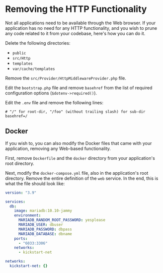 # Removing the HTTP Functionality

Not all applications need to be available through the Web browser. If your application has no need for any HTTP
functionality, and you wish to prune any code related to it from your codebase, here's how you can do it.

Delete the following directories:

* `public`
* `src/Http`
* `templates`
* `var/cache/templates`

Remove the `src/Provider/HttpMiddlewareProvider.php` file. 

Edit the `bootstrap.php` file and remove `basehref` from the list of required configuration options 
(`$dotenv->required()`).

Edit the `.env` file and remove the following lines:

```dotenv
# "/" for root-dir, "/foo" (without trailing slash) for sub-dir
basehref=/
```

## Docker

If you wish to, you can also modify the Docker files that came with your application, removing any Web-based 
functionality.

First, remove `Dockerfile` and the `docker` directory from your application's root directory.

Next, modify the `docker-compose.yml` file, also in the application's root directory. Remove the entire definition of
the `web` service. In the end, this is what the file should look like:

```yaml
version: "3.9"

services:
  db:
    image: mariadb:10.10-jammy
    environment:
      MARIADB_RANDOM_ROOT_PASSWORD: yesplease
      MARIADB_USER: dbuser
      MARIADB_PASSWORD: dbpass
      MARIADB_DATABASE: dbname
    ports:
      - "6033:3306"
    networks:
      - kickstart-net

networks:
  kickstart-net: {}
```
